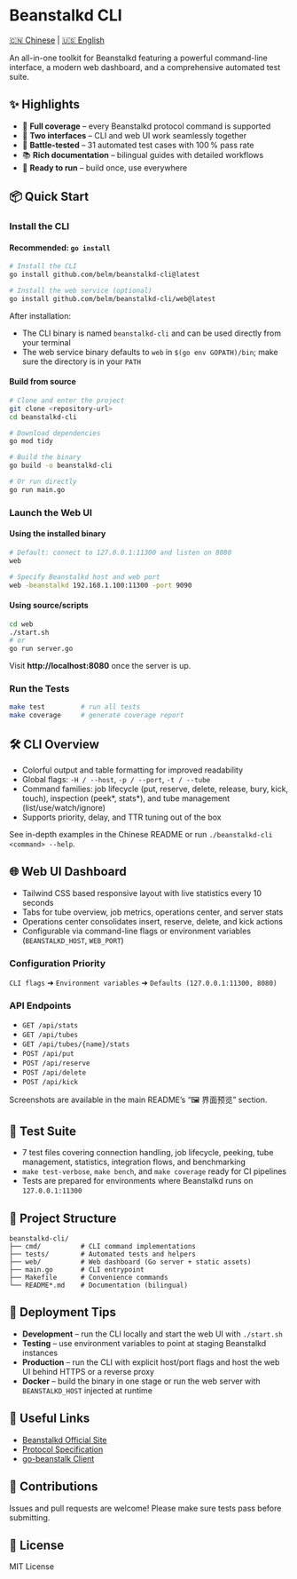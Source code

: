 # Beanstalkd CLI

[🇨🇳 Chinese](README.md) | [🇺🇸 English](README-EN.md)

An all-in-one toolkit for Beanstalkd featuring a powerful command-line interface, a modern web dashboard, and a comprehensive automated test suite.

## ✨ Highlights

- 🎯 **Full coverage** – every Beanstalkd protocol command is supported
- 🎨 **Two interfaces** – CLI and web UI work seamlessly together
- 🧪 **Battle-tested** – 31 automated test cases with 100 % pass rate
- 📚 **Rich documentation** – bilingual guides with detailed workflows
- 🚀 **Ready to run** – build once, use everywhere

## 📦 Quick Start

### Install the CLI

#### Recommended: `go install`

```bash
# Install the CLI
go install github.com/belm/beanstalkd-cli@latest

# Install the web service (optional)
go install github.com/belm/beanstalkd-cli/web@latest
```

After installation:

- The CLI binary is named `beanstalkd-cli` and can be used directly from your terminal
- The web service binary defaults to `web` in `$(go env GOPATH)/bin`; make sure the directory is in your `PATH`

#### Build from source

```bash
# Clone and enter the project
git clone <repository-url>
cd beanstalkd-cli

# Download dependencies
go mod tidy

# Build the binary
go build -o beanstalkd-cli

# Or run directly
go run main.go
```

### Launch the Web UI

#### Using the installed binary
```bash
# Default: connect to 127.0.0.1:11300 and listen on 8080
web

# Specify Beanstalkd host and web port
web -beanstalkd 192.168.1.100:11300 -port 9090
```

#### Using source/scripts
```bash
cd web
./start.sh
# or
go run server.go
```

Visit **http://localhost:8080** once the server is up.

### Run the Tests

```bash
make test         # run all tests
make coverage     # generate coverage report
```

## 🛠️ CLI Overview

- Colorful output and table formatting for improved readability
- Global flags: `-H / --host`, `-p / --port`, `-t / --tube`
- Command families: job lifecycle (put, reserve, delete, release, bury, kick, touch),
  inspection (peek*, stats*), and tube management (list/use/watch/ignore)
- Supports priority, delay, and TTR tuning out of the box

See in-depth examples in the Chinese README or run `./beanstalkd-cli <command> --help`.

## 🌐 Web UI Dashboard

- Tailwind CSS based responsive layout with live statistics every 10 seconds
- Tabs for tube overview, job metrics, operations center, and server stats
- Operations center consolidates insert, reserve, delete, and kick actions
- Configurable via command-line flags or environment variables (`BEANSTALKD_HOST`, `WEB_PORT`)

### Configuration Priority
`CLI flags` ➜ `Environment variables` ➜ `Defaults (127.0.0.1:11300, 8080)`

### API Endpoints
- `GET /api/stats`
- `GET /api/tubes`
- `GET /api/tubes/{name}/stats`
- `POST /api/put`
- `POST /api/reserve`
- `POST /api/delete`
- `POST /api/kick`

Screenshots are available in the main README’s “🖼️ 界面预览” section.

## 🧪 Test Suite

- 7 test files covering connection handling, job lifecycle, peeking, tube management, statistics, integration flows, and benchmarking
- `make test-verbose`, `make bench`, and `make coverage` ready for CI pipelines
- Tests are prepared for environments where Beanstalkd runs on `127.0.0.1:11300`

## 📁 Project Structure

```
beanstalkd-cli/
├── cmd/          # CLI command implementations
├── tests/        # Automated tests and helpers
├── web/          # Web dashboard (Go server + static assets)
├── main.go       # CLI entrypoint
├── Makefile      # Convenience commands
└── README*.md    # Documentation (bilingual)
```

## 🚀 Deployment Tips

- **Development** – run the CLI locally and start the web UI with `./start.sh`
- **Testing** – use environment variables to point at staging Beanstalkd instances
- **Production** – run the CLI with explicit host/port flags and host the web UI behind HTTPS or a reverse proxy
- **Docker** – build the binary in one stage or run the web server with `BEANSTALKD_HOST` injected at runtime

## 🔗 Useful Links

- [Beanstalkd Official Site](https://beanstalkd.github.io/)
- [Protocol Specification](https://github.com/beanstalkd/beanstalkd/blob/master/doc/protocol.txt)
- [go-beanstalk Client](https://github.com/beanstalkd/go-beanstalk)

## 🤝 Contributions

Issues and pull requests are welcome! Please make sure tests pass before submitting.

## 📄 License

MIT License
